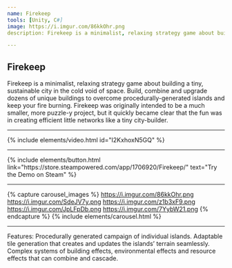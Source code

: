 ```yaml
---
name: Firekeep
tools: [Unity, C#]
image: https://i.imgur.com/86kkOhr.png
description: Firekeep is a minimalist, relaxing strategy game about building a tiny, sustainable city in the cold void of space.

---
```


## Firekeep
Firekeep is a minimalist, relaxing strategy game about building a tiny, sustainable city in the cold void of space. Build, combine and upgrade dozens of unique buildings to overcome procedurally-generated islands and keep your fire burning. Firekeep was originally intended to be a much smaller, more puzzle-y project, but it quickly became clear that the fun was in creating efficient little networks like a tiny city-builder.

---

{% include elements/video.html id="I2KxhoxN5GQ" %}

---

<p class="text-center">
{% include elements/button.html link="https://store.steampowered.com/app/1706920/Firekeep/" text="Try the Demo on Steam" %}
</p>

---

{% capture carousel_images %}
https://i.imgur.com/86kkOhr.png
https://i.imgur.com/SdeJV7y.png
https://i.imgur.com/z1b3xF9.png
https://i.imgur.com/JpLFpDb.png
https://i.imgur.com/7YybW21.png
{% endcapture %}
{% include elements/carousel.html %}

---

Features:
Procedurally generated campaign of individual islands.
Adaptable tile generation that creates and updates the islands’ terrain seamlessly.
Complex systems of building effects, environmental effects and resource effects that can combine and cascade.

